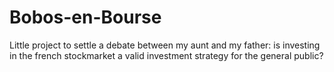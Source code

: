 # Bobos-en-Bourse
Little project to settle a debate between my aunt and my father: is investing in the french stockmarket a valid investment strategy for the general public?
